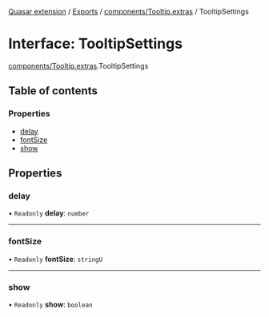 [Quasar extension](../index.md) / [Exports](../modules.md) / [components/Tooltip.extras](../modules/components_Tooltip_extras.md) / TooltipSettings

# Interface: TooltipSettings

[components/Tooltip.extras](../modules/components_Tooltip_extras.md).TooltipSettings

## Table of contents

### Properties

- [delay](components_Tooltip_extras.TooltipSettings.md#delay)
- [fontSize](components_Tooltip_extras.TooltipSettings.md#fontsize)
- [show](components_Tooltip_extras.TooltipSettings.md#show)

## Properties

### delay

• `Readonly` **delay**: `number`

___

### fontSize

• `Readonly` **fontSize**: `stringU`

___

### show

• `Readonly` **show**: `boolean`
